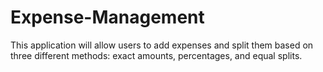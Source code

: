# Expense-Management
This  application will allow users to add expenses and split them based on three  different methods: exact amounts, percentages, and equal splits.
